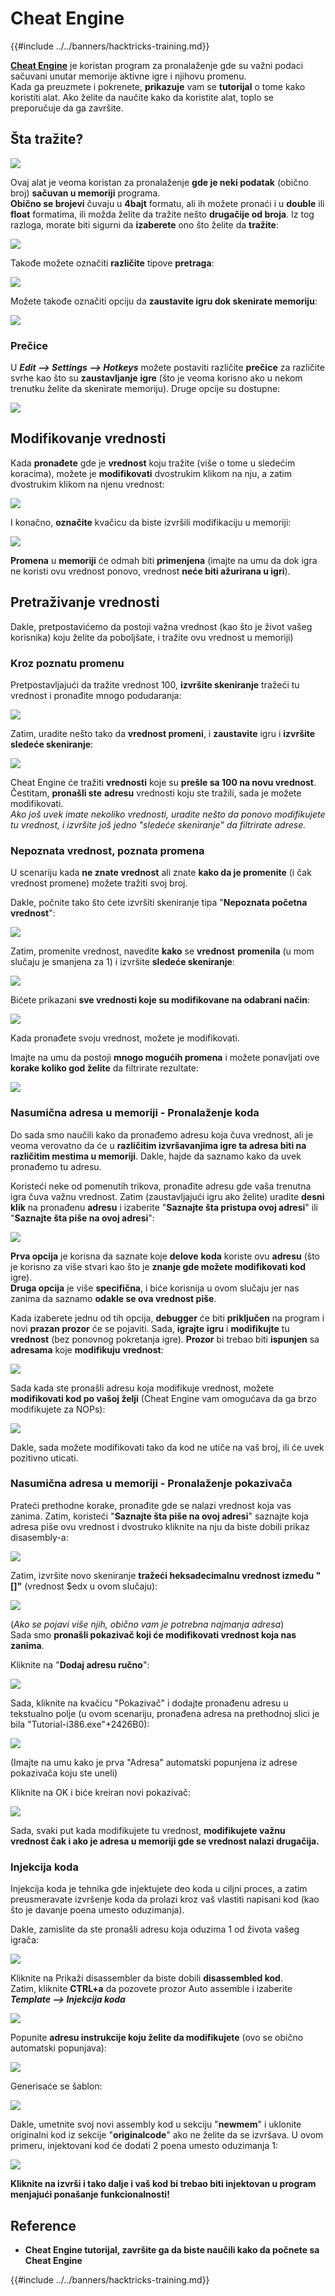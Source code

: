 # Cheat Engine

{{#include ../../banners/hacktricks-training.md}}

[**Cheat Engine**](https://www.cheatengine.org/downloads.php) je koristan program za pronalaženje gde su važni podaci sačuvani unutar memorije aktivne igre i njihovu promenu.\
Kada ga preuzmete i pokrenete, **prikazuje** vam se **tutorijal** o tome kako koristiti alat. Ako želite da naučite kako da koristite alat, toplo se preporučuje da ga završite.

## Šta tražite?

![](<../../images/image (762).png>)

Ovaj alat je veoma koristan za pronalaženje **gde je neki podatak** (obično broj) **sačuvan u memoriji** programa.\
**Obično se brojevi** čuvaju u **4bajt** formatu, ali ih možete pronaći i u **double** ili **float** formatima, ili možda želite da tražite nešto **drugačije od broja**. Iz tog razloga, morate biti sigurni da **izaberete** ono što želite da **tražite**:

![](<../../images/image (324).png>)

Takođe možete označiti **različite** tipove **pretraga**:

![](<../../images/image (311).png>)

Možete takođe označiti opciju da **zaustavite igru dok skenirate memoriju**:

![](<../../images/image (1052).png>)

### Prečice

U _**Edit --> Settings --> Hotkeys**_ možete postaviti različite **prečice** za različite svrhe kao što su **zaustavljanje** **igre** (što je veoma korisno ako u nekom trenutku želite da skenirate memoriju). Druge opcije su dostupne:

![](<../../images/image (864).png>)

## Modifikovanje vrednosti

Kada **pronađete** gde je **vrednost** koju tražite (više o tome u sledećim koracima), možete je **modifikovati** dvostrukim klikom na nju, a zatim dvostrukim klikom na njenu vrednost:

![](<../../images/image (563).png>)

I konačno, **označite** kvačicu da biste izvršili modifikaciju u memoriji:

![](<../../images/image (385).png>)

**Promena** u **memoriji** će odmah biti **primenjena** (imajte na umu da dok igra ne koristi ovu vrednost ponovo, vrednost **neće biti ažurirana u igri**).

## Pretraživanje vrednosti

Dakle, pretpostavićemo da postoji važna vrednost (kao što je život vašeg korisnika) koju želite da poboljšate, i tražite ovu vrednost u memoriji)

### Kroz poznatu promenu

Pretpostavljajući da tražite vrednost 100, **izvršite skeniranje** tražeći tu vrednost i pronađite mnogo podudaranja:

![](<../../images/image (108).png>)

Zatim, uradite nešto tako da **vrednost promeni**, i **zaustavite** igru i **izvršite** **sledeće skeniranje**:

![](<../../images/image (684).png>)

Cheat Engine će tražiti **vrednosti** koje su **prešle sa 100 na novu vrednost**. Čestitam, **pronašli ste** **adresu** vrednosti koju ste tražili, sada je možete modifikovati.\
_Ako još uvek imate nekoliko vrednosti, uradite nešto da ponovo modifikujete tu vrednost, i izvršite još jedno "sledeće skeniranje" da filtrirate adrese._

### Nepoznata vrednost, poznata promena

U scenariju kada **ne znate vrednost** ali znate **kako da je promenite** (i čak vrednost promene) možete tražiti svoj broj.

Dakle, počnite tako što ćete izvršiti skeniranje tipa "**Nepoznata početna vrednost**":

![](<../../images/image (890).png>)

Zatim, promenite vrednost, navedite **kako** se **vrednost** **promenila** (u mom slučaju je smanjena za 1) i izvršite **sledeće skeniranje**:

![](<../../images/image (371).png>)

Bićete prikazani **sve vrednosti koje su modifikovane na odabrani način**:

![](<../../images/image (569).png>)

Kada pronađete svoju vrednost, možete je modifikovati.

Imajte na umu da postoji **mnogo mogućih promena** i možete ponavljati ove **korake koliko god želite** da filtrirate rezultate:

![](<../../images/image (574).png>)

### Nasumična adresa u memoriji - Pronalaženje koda

Do sada smo naučili kako da pronađemo adresu koja čuva vrednost, ali je veoma verovatno da će u **različitim izvršavanjima igre ta adresa biti na različitim mestima u memoriji**. Dakle, hajde da saznamo kako da uvek pronađemo tu adresu.

Koristeći neke od pomenutih trikova, pronađite adresu gde vaša trenutna igra čuva važnu vrednost. Zatim (zaustavljajući igru ako želite) uradite **desni klik** na pronađenu **adresu** i izaberite "**Saznajte šta pristupa ovoj adresi**" ili "**Saznajte šta piše na ovoj adresi**":

![](<../../images/image (1067).png>)

**Prva opcija** je korisna da saznate koje **delove** **koda** koriste ovu **adresu** (što je korisno za više stvari kao što je **znanje gde možete modifikovati kod** igre).\
**Druga opcija** je više **specifična**, i biće korisnija u ovom slučaju jer nas zanima da saznamo **odakle se ova vrednost piše**.

Kada izaberete jednu od tih opcija, **debugger** će biti **priključen** na program i novi **prazan prozor** će se pojaviti. Sada, **igrajte** **igru** i **modifikujte** tu **vrednost** (bez ponovnog pokretanja igre). **Prozor** bi trebao biti **ispunjen** sa **adresama** koje **modifikuju** **vrednost**:

![](<../../images/image (91).png>)

Sada kada ste pronašli adresu koja modifikuje vrednost, možete **modifikovati kod po vašoj želji** (Cheat Engine vam omogućava da ga brzo modifikujete za NOPs):

![](<../../images/image (1057).png>)

Dakle, sada možete modifikovati tako da kod ne utiče na vaš broj, ili će uvek pozitivno uticati.

### Nasumična adresa u memoriji - Pronalaženje pokazivača

Prateći prethodne korake, pronađite gde se nalazi vrednost koja vas zanima. Zatim, koristeći "**Saznajte šta piše na ovoj adresi**" saznajte koja adresa piše ovu vrednost i dvostruko kliknite na nju da biste dobili prikaz disasembly-a:

![](<../../images/image (1039).png>)

Zatim, izvršite novo skeniranje **tražeći heksadecimalnu vrednost između "\[]"** (vrednost $edx u ovom slučaju):

![](<../../images/image (994).png>)

(_Ako se pojavi više njih, obično vam je potrebna najmanja adresa_)\
Sada smo **pronašli pokazivač koji će modifikovati vrednost koja nas zanima**.

Kliknite na "**Dodaj adresu ručno**":

![](<../../images/image (990).png>)

Sada, kliknite na kvačicu "Pokazivač" i dodajte pronađenu adresu u tekstualno polje (u ovom scenariju, pronađena adresa na prethodnoj slici je bila "Tutorial-i386.exe"+2426B0):

![](<../../images/image (392).png>)

(Imajte na umu kako je prva "Adresa" automatski popunjena iz adrese pokazivača koju ste uneli)

Kliknite na OK i biće kreiran novi pokazivač:

![](<../../images/image (308).png>)

Sada, svaki put kada modifikujete tu vrednost, **modifikujete važnu vrednost čak i ako je adresa u memoriji gde se vrednost nalazi drugačija.**

### Injekcija koda

Injekcija koda je tehnika gde injektujete deo koda u ciljni proces, a zatim preusmeravate izvršenje koda da prolazi kroz vaš vlastiti napisani kod (kao što je davanje poena umesto oduzimanja).

Dakle, zamislite da ste pronašli adresu koja oduzima 1 od života vašeg igrača:

![](<../../images/image (203).png>)

Kliknite na Prikaži disassembler da biste dobili **disassembled kod**.\
Zatim, kliknite **CTRL+a** da pozovete prozor Auto assemble i izaberite _**Template --> Injekcija koda**_

![](<../../images/image (902).png>)

Popunite **adresu instrukcije koju želite da modifikujete** (ovo se obično automatski popunjava):

![](<../../images/image (744).png>)

Generisaće se šablon:

![](<../../images/image (944).png>)

Dakle, umetnite svoj novi assembly kod u sekciju "**newmem**" i uklonite originalni kod iz sekcije "**originalcode**" ako ne želite da se izvršava. U ovom primeru, injektovani kod će dodati 2 poena umesto oduzimanja 1:

![](<../../images/image (521).png>)

**Kliknite na izvrši i tako dalje i vaš kod bi trebao biti injektovan u program menjajući ponašanje funkcionalnosti!**

## **Reference**

- **Cheat Engine tutorijal, završite ga da biste naučili kako da počnete sa Cheat Engine**

{{#include ../../banners/hacktricks-training.md}}
